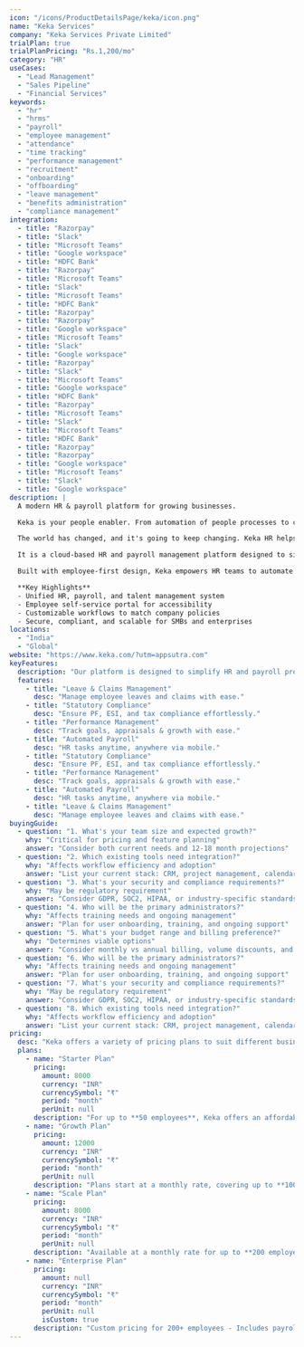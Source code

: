 ```yaml
---
icon: "/icons/ProductDetailsPage/keka/icon.png"
name: "Keka Services"
company: "Keka Services Private Limited"
trialPlan: true
trialPlanPricing: "Rs.1,200/mo"
category: "HR"
useCases:
  - "Lead Management"
  - "Sales Pipeline"
  - "Financial Services"
keywords:
  - "hr"
  - "hrms"
  - "payroll"
  - "employee management"
  - "attendance"
  - "time tracking"
  - "performance management"
  - "recruitment"
  - "onboarding"
  - "offboarding"
  - "leave management"
  - "benefits administration"
  - "compliance management"
integration:
  - title: "Razorpay"
  - title: "Slack"
  - title: "Microsoft Teams"
  - title: "Google workspace"
  - title: "HDFC Bank"
  - title: "Razorpay"
  - title: "Microsoft Teams"
  - title: "Slack"
  - title: "Microsoft Teams"
  - title: "HDFC Bank"
  - title: "Razorpay"
  - title: "Razorpay"
  - title: "Google workspace"
  - title: "Microsoft Teams"
  - title: "Slack"
  - title: "Google workspace"
  - title: "Razorpay"
  - title: "Slack"
  - title: "Microsoft Teams"
  - title: "Google workspace"
  - title: "HDFC Bank"
  - title: "Razorpay"
  - title: "Microsoft Teams"
  - title: "Slack"
  - title: "Microsoft Teams"
  - title: "HDFC Bank"
  - title: "Razorpay"
  - title: "Razorpay"
  - title: "Google workspace"
  - title: "Microsoft Teams"
  - title: "Slack"
  - title: "Google workspace"
description: |
  A modern HR & payroll platform for growing businesses.

  Keka is your people enabler. From automation of people processes to creating an engaged and driven culture, Keka is all you need to build a good to great company.

  The world has changed, and it's going to keep changing. Keka HR helps your teams to adapt, evolve, and scale by working more effectively. Spend less time on mundane tasks and focus more on strategy. Turn data into smarter decisions and create experiences your employees will love.

  It is a cloud-based HR and payroll management platform designed to simplify people operations for modern organizations. It streamlines employee lifecycle management — from hiring and onboarding to payroll, attendance, performance, and compliance — all in one place.

  Built with employee-first design, Keka empowers HR teams to automate repetitive tasks, reduce administrative overhead, and focus on people development. With seamless integrations, data security, and customizable workflows, it adapts to businesses of every size.

  **Key Highlights**
  - Unified HR, payroll, and talent management system
  - Employee self-service portal for accessibility
  - Customizable workflows to match company policies
  - Secure, compliant, and scalable for SMBs and enterprises
locations:
  - "India"
  - "Global"
website: "https://www.keka.com/?utm=appsutra.com"
keyFeatures:
  description: "Our platform is designed to simplify HR and payroll processes while empowering employees and managers. From seamless leave management to automated payroll and real-time analytics, these features help businesses stay compliant, boost efficiency, and improve overall workforce management."
  features:
    - title: "Leave & Claims Management"
      desc: "Manage employee leaves and claims with ease."
    - title: "Statutory Compliance"
      desc: "Ensure PF, ESI, and tax compliance effortlessly."
    - title: "Performance Management"
      desc: "Track goals, appraisals & growth with ease."
    - title: "Automated Payroll"
      desc: "HR tasks anytime, anywhere via mobile."
    - title: "Statutory Compliance"
      desc: "Ensure PF, ESI, and tax compliance effortlessly."
    - title: "Performance Management"
      desc: "Track goals, appraisals & growth with ease."
    - title: "Automated Payroll"
      desc: "HR tasks anytime, anywhere via mobile."
    - title: "Leave & Claims Management"
      desc: "Manage employee leaves and claims with ease."
buyingGuide:
  - question: "1. What's your team size and expected growth?"
    why: "Critical for pricing and feature planning"
    answer: "Consider both current needs and 12-18 month projections"
  - question: "2. Which existing tools need integration?"
    why: "Affects workflow efficiency and adoption"
    answer: "List your current stack: CRM, project management, calendar, etc."
  - question: "3. What's your security and compliance requirements?"
    why: "May be regulatory requirement"
    answer: "Consider GDPR, SOC2, HIPAA, or industry-specific standards"
  - question: "4. Who will be the primary administrators?"
    why: "Affects training needs and ongoing management"
    answer: "Plan for user onboarding, training, and ongoing support"
  - question: "5. What's your budget range and billing preference?"
    why: "Determines viable options"
    answer: "Consider monthly vs annual billing, volume discounts, and hidden costs"
  - question: "6. Who will be the primary administrators?"
    why: "Affects training needs and ongoing management"
    answer: "Plan for user onboarding, training, and ongoing support"
  - question: "7. What's your security and compliance requirements?"
    why: "May be regulatory requirement"
    answer: "Consider GDPR, SOC2, HIPAA, or industry-specific standards"
  - question: "8. Which existing tools need integration?"
    why: "Affects workflow efficiency and adoption"
    answer: "List your current stack: CRM, project management, calendar, etc."
pricing:
  desc: "Keka offers a variety of pricing plans to suit different business needs. Here are the main plans available:"
  plans:
    - name: "Starter Plan"
      pricing:
        amount: 8000
        currency: "INR"
        currencySymbol: "₹"
        period: "month"
        perUnit: null
      description: "For up to **50 employees**, Keka offers an affordable starter plan with all essential HR and payroll features."
    - name: "Growth Plan"
      pricing:
        amount: 12000
        currency: "INR"
        currencySymbol: "₹"
        period: "month"
        perUnit: null
      description: "Plans start at a monthly rate, covering up to **100 employees** with core HR and payroll features."
    - name: "Scale Plan"
      pricing:
        amount: 8000
        currency: "INR"
        currencySymbol: "₹"
        period: "month"
        perUnit: null
      description: "Available at a monthly rate for up to **200 employees**, with complete HR and payroll functionality."
    - name: "Enterprise Plan"
      pricing:
        amount: null
        currency: "INR"
        currencySymbol: "₹"
        period: "month"
        perUnit: null
        isCustom: true
      description: "Custom pricing for 200+ employees - Includes payroll processing statutory compliance and support."
---
```

